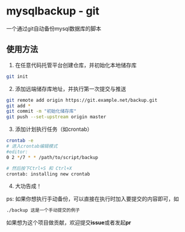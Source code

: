 # mysqlbackup - git

一个通过git自动备份mysql数据库的脚本

## 使用方法

1. 在任意代码托管平台创建仓库，并初始化本地储存库

```bash
git init
```

2. 添加远端储存库地址，并执行第一次提交与推送

```bash
git remote add origin https://git.example.net/backup.git
git add *
git commit -m "初始化储存库"
git push --set-upstream origin master
```

3. 添加计划执行任务（如crontab）

```bash
crontab -e
# 进入crontab编辑模式
#editor:
0 2 */7 * * /path/to/script/backup

# 然后按下Ctrl+S 和 Ctrl+X
crontab: installing new crontab
```

4. 大功告成！

ps: 如果你想执行手动备份，可以直接在执行时加入要提交的内容即可，如

```bash
./backup 这是一个手动提交的例子
```

如果想为这个项目做贡献，欢迎提交**issue**或者发起**pr**
